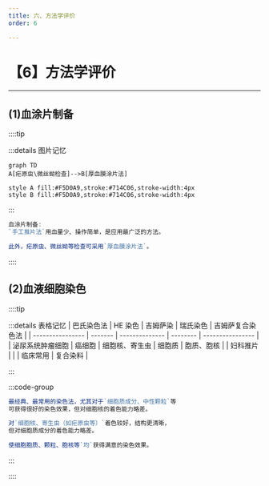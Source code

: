 ```yaml
---
title: 六、方法学评价
order: 6

---
```


# 【6】方法学评价

<kaodian :text="'临床检验基础记忆卡'" />

<!-- ###### 第一章 血液样本采集和血涂片制备 -->

<!-- > 临床检验基础 -->

<beitiL/>

---

## (1)血涂片制备

<son :text="'临床检验基础检验记忆卡'" text1="(1)血涂片制备" :textOption="[['了解','相关专业知识','专业实践能力'],['了解','专业知识','专业实践能力'],['掌握','专业知识','专业实践能力']]" />
::::tip

:::details 图片记忆

```mermaid
graph TD
A[疟原虫\微丝蚴检查]-->B[厚血膜涂片法]

style A fill:#F5D0A9,stroke:#714C06,stroke-width:4px
style B fill:#F5D0A9,stroke:#714C06,stroke-width:4px
```

:::

```js
血涂片制备:
`手工推片法`用血量少、操作简单，是应用最广泛的方法。

此外，疟原虫、微丝蚴等检查可采用`厚血膜涂片法`。
```

::::

## (2)血液细胞染色

<son :text="'临床检验基础检验记忆卡'" text1="(2)血液细胞染色" :textOption="[['了解','相关专业知识','专业实践能力'],['了解','专业知识','专业实践能力'],['掌握','专业知识','专业实践能力']]" />
::::tip

:::details 表格记忆
| 巴氏染色法       | HE 染色 | 吉姆萨染       | 瑞氏染色 | 吉姆萨复合染色法 |
| ---------------- | ------- | -------------- | -------- | ---------------- |
| 泌尿系统肿瘤细胞 | 癌细胞  | 细胞核、寄生虫 | 细胞质   | 胞质、胞核       |
| 妇科推片         |         |                | 临床常用 | 复合染料         |

:::

:::code-group

```js [瑞氏染色法]
最经典、最常用的染色法，尤其对于`细胞质成分、中性颗粒`等
可获得很好的染色效果，但对细胞核的着色能力略差。
```

```js [吉姆萨染色法]
对`细胞核、寄生虫（如疟原虫等）`着色较好，结构更清晰，
但对细胞质成分的着色能力略差。
```

```js [瑞氏-吉姆萨复合染色法]
使细胞胞质、颗粒、胞核等`均`获得满意的染色效果。
```

:::

::::

<!--endPrint-->

